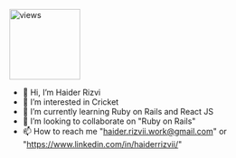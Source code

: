 <a href="https://github.com/haiderRizvii"><img alt="views" title="Github views" src="https://komarev.com/ghpvc/?username=haiderRizvii&style=for-the-badge&abbreviated=true" width="125"/></a>

- 👋 Hi, I’m Haider Rizvi
- 👀 I’m interested in Cricket 
- 🌱 I’m currently learning Ruby on Rails and React JS
- 💞️ I’m looking to collaborate on "Ruby on Rails"
- 📫 How to reach me "haider.rizvii.work@gmail.com" or "https://www.linkedin.com/in/haiderrizvii/"

<!---
haiderDevsinc/haiderDevsinc is a ✨ special ✨ repository because its `README.md` (this file) appears on your GitHub profile.
You can click the Preview link to take a look at your changes.
--->
